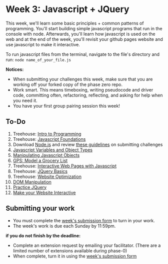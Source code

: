 # Week 3: Javascript + JQuery

This week, we'll learn some basic principles + common patterns of programming. You'll start building simple javascript programs that run in the console with node. Afterwards, you'll learn how javascript is used on the web and at the end of the week, you'll revisit your github pages website and use javascript to make it interactive.

To run javascript files from the terminal, navigate to the file's directory and run: ```node name_of_your_file.js```

**Notices:**
- When submitting your challenges this week, make sure that you are working off your forked copy of the phase zero repo. 
- Work smart. This means timeboxing, writing pseudocode and driver code, committing often, refactoring, reflecting, and asking for help when you need it.
- You have your first group pairing session this week!

## To-Do

1. Treehouse: [Intro to Programming](http://teamtreehouse.com/library/introduction-to-programming)
2. Treehouse: [Javascript Foundations](http://teamtreehouse.com/library/javascript-foundations)
3. Download [Node.js](http://nodejs.org/download/) and review [these guidelines](../../phase-0-handbook/submission-guidelines) on submitting challenges
4. [Javascript Variables and Object Types](./js-variables-objects)
5. [Manipulating Javascript Objects](./manipulating-js-objects)
6. [GPS: Model a Grocery List](./grocery-list)
7. Treehouse: [Interactive Web Pages with Javascript](http://teamtreehouse.com/library/interactive-web-pages-with-javascript)
8. Treehouse: [JQuery Basics](http://teamtreehouse.com/library/jquery-basics)
9. Treehouse: [Website Optimization](http://teamtreehouse.com/library/website-optimization)
11. [DOM Manipulation](./DOM-manipulation)
12. [Practice JQuery](./jquery)
13. [Make your Website Interactive](./interactive-website)

## Submitting your work

- You must complete the [week's submission form](http://goo.gl/forms/y1ZOlZfiSI) to turn in your work.
- The week's work is due each Sunday by 11:59pm.  

**if you do not finish by the deadline:**

- Complete an extension request by emailing your facilitator. (There are a limited number of extensions available during phase-0)
- When complete, turn it in using the [week's submission form](http://goo.gl/forms/y1ZOlZfiSI)

